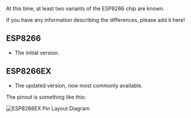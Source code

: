 At this time, at least two variants of the ESP8266 chip are known.

If you have any information describing the differences, please add it here!

## ESP8266
* The initial version.

## ESP8266EX
* The updated version, now most commonly available.

The pinout is something like this:

![ESP8266EX Pin Layout Diagram](https://github.com/esp8266/esp8266-wiki/blob/master/images/esp8266ex-layout.jpg)